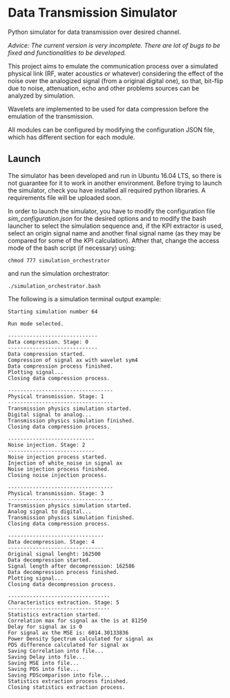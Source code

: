 # Data Transmission Simulator
Python simulator for data transmission over desired channel. 

*Advice: The current version is very incomplete. There are lot of bugs to be fixed and functionalities to be developed.*

This project aims to emulate the communication process over a simulated physical link (RF, water acoustics or whatever) considering the effect of the noise over the analogized signal (from a original digital one), so that, bit-flip due to noise, attenuation, echo and other problems sources can be analyzed by simulation.

Wavelets are implemented to be used for data compression before the emulation of the transmission. 

All modules can be configured by modifying the configuration JSON file, which has different section for each module.

## Launch
The simulator has been developed and run in Ubuntu 16.04 LTS, so there is not guarantee for it to work in another environment. Before trying to launch the simulator, check you have installed all required python libraries. A requirements file will be uploaded soon.

In order to launch the simulator, you have to modify the configuration file *sim_configuration.json* for the desired options and to modify the bash launcher to select the simulation sequence and, if the KPI extractor is used, select an origin signal name and another final signal name (as they may be compared for some of the KPI calculation). Afther that, change the access mode of the bash script (if necessary) using:

```
chmod 777 simulation_orchestrator
```

and run the simulation orchestrator:

```
./simulation_orchestrator.bash
```

The following is a simulation terminal output example:

```
Starting simulation number 64

Run mode selected.

-----------------------------
Data compression. Stage: 0
-----------------------------
Data compression started.
Compression of signal ax with wavelet sym4
Data compression process finished.
Plotting signal...
Closing data compression process.

----------------------------------
Physical transmission. Stage: 1
----------------------------------
Transmission physics simulation started.
Digital signal to analog...
Transmission physics simulation finished.
Closing data compression process.

----------------------------
Noise injection. Stage: 2
----------------------------
Noise injection process started.
Injection of white_noise in signal ax
Noise injection process finished.
Closing noise injection process.

----------------------------------
Physical transmission. Stage: 3
----------------------------------
Transmission physics simulation started.
Analog signal to digital...
Transmission physics simulation finished.
Closing data compression process.

-------------------------------
Data decompression. Stage: 4
-------------------------------
Original signal lenght: 162500
Data decompression started.
Signal length after decompression: 162586
Data decompression process finished.
Plotting signal...
Closing data decompression process.

---------------------------------
Characteristics extraction. Stage: 5
---------------------------------
Statistics extraction started.
Correlation max for signal ax the is at 81250
Delay for signal ax is 0
For signal ax the MSE is: 6014.30133836
Power Density Spectrum calculated for signal ax
PDS difference calculated for signal ax
Saving Correlation into file...
Saving Delay into file...
Saving MSE into file...
Saving PDS into file...
Saving PDScomparison into file...
Statistics extraction process finished.
Closing statistics extraction process.
```
